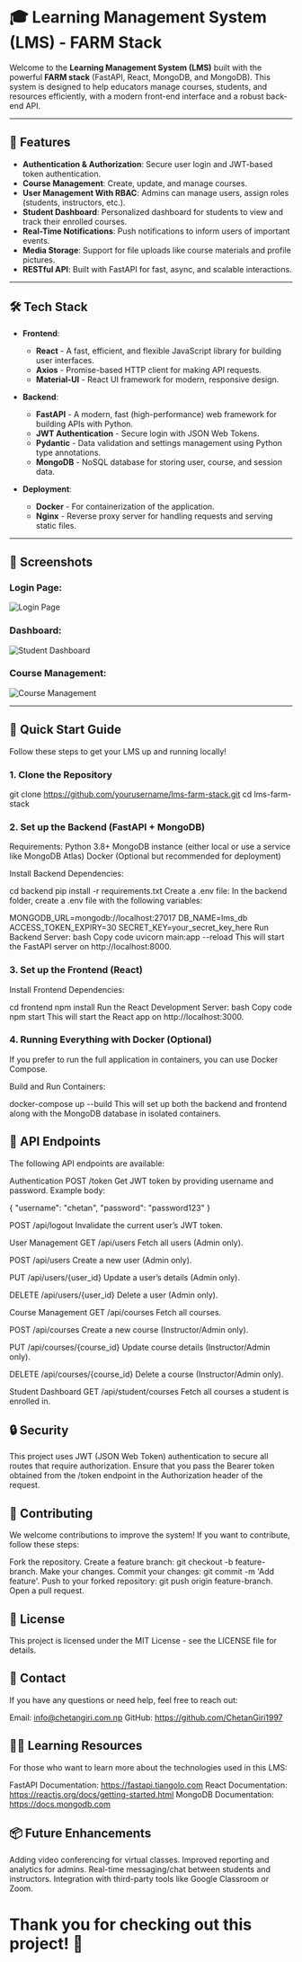 # 🎓 **Learning Management System (LMS)** - FARM Stack

Welcome to the **Learning Management System (LMS)** built with the powerful **FARM stack** (FastAPI, React, MongoDB, and MongoDB). This system is designed to help educators manage courses, students, and resources efficiently, with a modern front-end interface and a robust back-end API.

---

## 🌟 **Features**

- **Authentication & Authorization**: Secure user login and JWT-based token authentication.
- **Course Management**: Create, update, and manage courses.
- **User Management With RBAC**: Admins can manage users, assign roles (students, instructors, etc.).
- **Student Dashboard**: Personalized dashboard for students to view and track their enrolled courses.
- **Real-Time Notifications**: Push notifications to inform users of important events.
- **Media Storage**: Support for file uploads like course materials and profile pictures.
- **RESTful API**: Built with FastAPI for fast, async, and scalable interactions.

---

## 🛠️ **Tech Stack**

- **Frontend**:  
  - **React** - A fast, efficient, and flexible JavaScript library for building user interfaces.
  - **Axios** - Promise-based HTTP client for making API requests.
  - **Material-UI** - React UI framework for modern, responsive design.

- **Backend**:  
  - **FastAPI** - A modern, fast (high-performance) web framework for building APIs with Python.
  - **JWT Authentication** - Secure login with JSON Web Tokens.
  - **Pydantic** - Data validation and settings management using Python type annotations.
  - **MongoDB** - NoSQL database for storing user, course, and session data.

- **Deployment**:  
  - **Docker** - For containerization of the application.
  - **Nginx** - Reverse proxy server for handling requests and serving static files.

---

## 📸 **Screenshots**

### Login Page:
![Login Page](https://via.placeholder.com/800x400.png?text=Login+Page)

### Dashboard:
![Student Dashboard](https://via.placeholder.com/800x400.png?text=Student+Dashboard)

### Course Management:
![Course Management](https://via.placeholder.com/800x400.png?text=Course+Management)

---

## 🚀 **Quick Start Guide**

Follow these steps to get your LMS up and running locally!

### **1. Clone the Repository**


git clone https://github.com/yourusername/lms-farm-stack.git
cd lms-farm-stack

### 2. Set up the Backend (FastAPI + MongoDB)
Requirements:
Python 3.8+
MongoDB instance (either local or use a service like MongoDB Atlas)
Docker (Optional but recommended for deployment)

Install Backend Dependencies:

cd backend
pip install -r requirements.txt
Create a .env file:
In the backend folder, create a .env file with the following variables:

MONGODB_URL=mongodb://localhost:27017
DB_NAME=lms_db
ACCESS_TOKEN_EXPIRY=30
SECRET_KEY=your_secret_key_here
Run Backend Server:
bash
Copy code
uvicorn main:app --reload
This will start the FastAPI server on http://localhost:8000.

### 3. Set up the Frontend (React)
Install Frontend Dependencies:

cd frontend
npm install
Run the React Development Server:
bash
Copy code
npm start
This will start the React app on http://localhost:3000.

### 4. Running Everything with Docker (Optional)
If you prefer to run the full application in containers, you can use Docker Compose.

Build and Run Containers:

docker-compose up --build
This will set up both the backend and frontend along with the MongoDB database in isolated containers.

## 📱 API Endpoints
The following API endpoints are available:

Authentication
POST /token
Get JWT token by providing username and password.
Example body:


{
  "username": "chetan",
  "password": "password123"
}

POST /api/logout
Invalidate the current user’s JWT token.

User Management
GET /api/users
Fetch all users (Admin only).

POST /api/users
Create a new user (Admin only).

PUT /api/users/{user_id}
Update a user’s details (Admin only).

DELETE /api/users/{user_id}
Delete a user (Admin only).

Course Management
GET /api/courses
Fetch all courses.

POST /api/courses
Create a new course (Instructor/Admin only).

PUT /api/courses/{course_id}
Update course details (Instructor/Admin only).

DELETE /api/courses/{course_id}
Delete a course (Instructor/Admin only).

Student Dashboard
GET /api/student/courses
Fetch all courses a student is enrolled in.

## 🔒 Security
This project uses JWT (JSON Web Token) authentication to secure all routes that require authorization. Ensure that you pass the Bearer token obtained from the /token endpoint in the Authorization header of the request.

## 🎉 Contributing
We welcome contributions to improve the system! If you want to contribute, follow these steps:

Fork the repository.
Create a feature branch: git checkout -b feature-branch.
Make your changes.
Commit your changes: git commit -m 'Add feature'.
Push to your forked repository: git push origin feature-branch.
Open a pull request.

## 📄 License
This project is licensed under the MIT License - see the LICENSE file for details.

## 💬 Contact
If you have any questions or need help, feel free to reach out:

Email: info@chetangiri.com.np
GitHub: https://github.com/ChetanGiri1997

## 👨‍🏫 Learning Resources
For those who want to learn more about the technologies used in this LMS:

FastAPI Documentation: https://fastapi.tiangolo.com
React Documentation: https://reactjs.org/docs/getting-started.html
MongoDB Documentation: https://docs.mongodb.com

## 📦 Future Enhancements
Adding video conferencing for virtual classes.
Improved reporting and analytics for admins.
Real-time messaging/chat between students and instructors.
Integration with third-party tools like Google Classroom or Zoom.


# Thank you for checking out this project! 🚀
